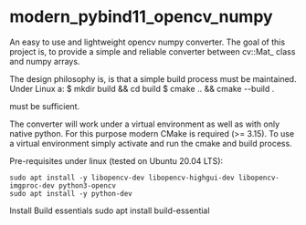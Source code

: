 # modern_pybind11_opencv_numpy

An easy to use and lightweight opencv numpy converter. The goal of this project is, to provide a simple and reliable converter between cv::Mat_<T> class and numpy arrays.

The design philosophy is, is that a simple build process must be maintained. Under Linux a:
$ mkdir build && cd build
$ cmake .. && cmake --build .

must be sufficient.

The converter will work under a virtual environment as well as with only native python. For this purpose modern CMake is required (>= 3.15). To use a virtual environment simply activate and run the cmake and build process.



Pre-requisites under linux (tested on Ubuntu 20.04 LTS):

	sudo apt install -y libopencv-dev libopencv-highgui-dev libopencv-imgproc-dev python3-opencv
	sudo apt install -y python-dev

Install Build essentials
	sudo apt install build-essential 

